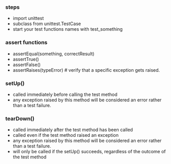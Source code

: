 ### steps
- import unittest
- subclass from unittest.TestCase
- start your test functions names with test_something

### assert functions
- assertEqual(something, correctResult)
- assertTrue()
- assertFalse()
- assertRaises(typeError) # verify that a specific exception gets raised.

### setUp()
- called immediately before calling the test method
- any exception raised by this method will be considered an error rather than a test failure. 

### tearDown()
- called immediately after the test method has been called 
- called even if the test method raised an exception
- any exception raised by this method will be considered an error rather than a test failure. 
- will only be called if the setUp() succeeds, regardless of the outcome of the test method